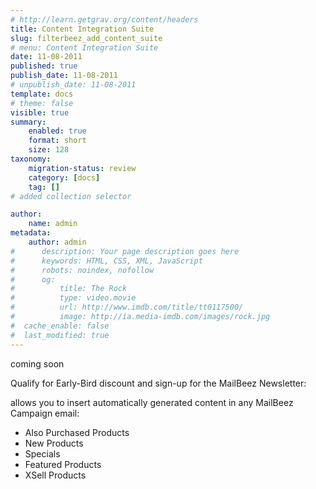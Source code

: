 ```yaml
---
# http://learn.getgrav.org/content/headers
title: Content Integration Suite
slug: filterbeez_add_content_suite
# menu: Content Integration Suite
date: 11-08-2011
published: true
publish_date: 11-08-2011
# unpublish_date: 11-08-2011
template: docs
# theme: false
visible: true
summary:
    enabled: true
    format: short
    size: 128
taxonomy:
    migration-status: review
    category: [docs]
    tag: []
# added collection selector

author:
    name: admin
metadata:
    author: admin
#      description: Your page description goes here
#      keywords: HTML, CSS, XML, JavaScript
#      robots: noindex, nofollow
#      og:
#          title: The Rock
#          type: video.movie
#          url: http://www.imdb.com/title/tt0117500/
#          image: http://ia.media-imdb.com/images/rock.jpg
#  cache_enable: false
#  last_modified: true
---
```


coming soon

    
  
 Qualify for Early-Bird discount and sign-up for the MailBeez Newsletter:  
  
  
  
  
  
 

allows you to insert automatically generated content in any MailBeez Campaign email:

- Also Purchased Products
- New Products
- Specials
- Featured Products
- XSell Products
